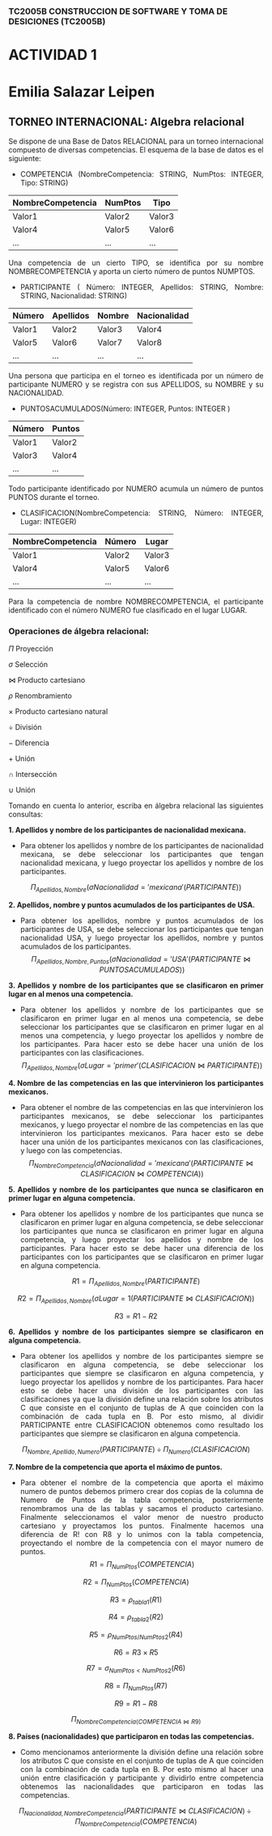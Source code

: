 ### TC2005B CONSTRUCCION DE SOFTWARE Y TOMA DE DESICIONES (TC2005B) 
 
# ACTIVIDAD 1 
# Emilia Salazar Leipen
## TORNEO INTERNACIONAL: Algebra relacional  
 
<div style="text-align: justify">
Se dispone de una Base de Datos RELACIONAL para un torneo internacional compuesto de diversas 
competencias. El esquema de la base de datos es el siguiente:  
 
- COMPETENCIA (NombreCompetencia: STRING, NumPtos: INTEGER, Tipo: STRING) 

| NombreCompetencia | NumPtos | Tipo      |
|------------------|---------|-----------|
| Valor1           | Valor2  | Valor3    |
| Valor4           | Valor5  | Valor6    |
| ...              | ...     | ...       |

 
Una competencia de un cierto TIPO, se identifica por su nombre NOMBRECOMPETENCIA y aporta un cierto 
número de puntos NUMPTOS. 
 
-  PARTICIPANTE (  Número: INTEGER, 
 Apellidos: STRING, Nombre: STRING, Nacionalidad: STRING) 

 | Número | Apellidos | Nombre | Nacionalidad |
|--------|-----------|--------|--------------|
| Valor1 | Valor2    | Valor3 | Valor4       |
| Valor5 | Valor6    | Valor7 | Valor8       |
| ...    | ...       | ...    | ...          |

 

 
Una persona que participa en el torneo es identificada por un número de participante NUMERO y se registra con sus 
APELLIDOS, su NOMBRE y su NACIONALIDAD.  
 
- PUNTOSACUMULADOS(Número: INTEGER, Puntos: INTEGER ) 

| Número | Puntos |
|--------|--------|
| Valor1 | Valor2 |
| Valor3 | Valor4 |
| ...    | ...    |

 
Todo participante identificado por NUMERO acumula un número de puntos PUNTOS durante el torneo.  
 
- CLASIFICACION(NombreCompetencia: STRING, Número: INTEGER, Lugar: INTEGER) 

| NombreCompetencia | Número | Lugar |
|-------------------|--------|-------|
| Valor1            | Valor2 | Valor3|
| Valor4            | Valor5 | Valor6|
| ...               | ...    | ...   |

 
Para la competencia de nombre NOMBRECOMPETENCIA, el participante identificado con el número NUMERO fue 
clasificado en el lugar LUGAR.  
 
### Operaciones de álgebra relacional:

$\Pi$ Proyección

$\sigma$ Selección

$\bowtie$ Producto cartesiano

$\rho$ Renombramiento

$\times$ Producto cartesiano natural

$\div$ División

$-$ Diferencia

$+$ Unión

$\cap$ Intersección

$\cup$ Unión



Tomando en cuenta lo anterior, escriba en álgebra relacional las siguientes consultas: 

**1. Apellidos y nombre de los participantes de nacionalidad mexicana.** 

- Para obtener los apellidos y nombre de los participantes de nacionalidad mexicana, se debe seleccionar los participantes que tengan nacionalidad mexicana, y luego proyectar los apellidos y nombre de los participantes.

$$\Pi _{Apellidos, Nombre}(\sigma Nacionalidad = 'mexicana' (PARTICIPANTE))$$


 
**2. Apellidos, nombre y puntos acumulados de los participantes de USA.** 

- Para obtener los apellidos, nombre y puntos acumulados de los participantes de USA, se debe seleccionar los participantes que tengan nacionalidad USA, y luego proyectar los apellidos, nombre y puntos acumulados de los participantes.
$$\Pi _{Apellidos, Nombre, Puntos}(\sigma Nacionalidad = 'USA' (PARTICIPANTE \bowtie PUNTOSACUMULADOS))$$
 
**3. Apellidos y nombre de los participantes que se clasificaron en primer lugar en al menos una 
competencia.**

- Para obtener los apellidos y nombre de los participantes que se clasificaron en primer lugar en al menos una competencia, se debe seleccionar los participantes que se clasificaron en primer lugar en al menos una competencia, y luego proyectar los apellidos y nombre de los participantes. Para hacer esto se debe hacer una unión de los participantes con las clasificaciones.
$$\Pi _{Apellidos, Nombre}(\sigma Lugar = 'primer' (CLASIFICACION\bowtie PARTICIPANTE))$$
 
**4. Nombre de las competencias en las que intervinieron los participantes mexicanos.** 

- Para obtener el nombre de las competencias en las que intervinieron los participantes mexicanos, se debe seleccionar los participantes mexicanos, y luego proyectar el nombre de las competencias en las que intervinieron los participantes mexicanos. Para hacer esto se debe hacer una unión de los participantes mexicanos con las clasificaciones, y luego con las competencias.
$$\Pi _{NombreCompetencia}(\sigma Nacionalidad = 'mexicana' (PARTICIPANTE\bowtie CLASIFICACION \bowtie COMPETENCIA))$$
 
 
**5. Apellidos y nombre de los participantes que nunca se clasificaron en primer lugar en alguna 
competencia.**  
- Para obtener los apellidos y nombre de los participantes que nunca se clasificaron en primer lugar en alguna competencia, se debe seleccionar los participantes que nunca se clasificaron en primer lugar en alguna competencia, y luego proyectar los apellidos y nombre de los participantes. Para hacer esto se debe hacer una diferencia de los participantes con los participantes que se clasificaron en primer lugar en alguna competencia.

 $$R1=\Pi _{Apellidos, Nombre}(PARTICIPANTE)  $$

 $$R2=\Pi _{Apellidos, Nombre}(\sigma Lugar=1(PARTICIPANTE \bowtie CLASIFICACION))$$

 $$R3=R1-R2$$

**6. Apellidos y nombre de los participantes siempre se clasificaron en alguna competencia.**
- Para obtener los apellidos y nombre de los participantes siempre se clasificaron en alguna competencia, se debe seleccionar los participantes que siempre se clasificaron en alguna competencia, y luego proyectar los apellidos y nombre de los participantes. Para hacer esto se debe hacer una división de los participantes con las clasificaciones ya que la división define una relación sobre los atributos C que consiste en el conjunto de tuplas de A que coinciden con la combinación de cada tupla en B. Por esto mismo, al dividir PARTICIPANTE entre CLASIFICACION obtenemos como resultado los participantes que siempre se clasificaron en alguna competencia.

$$\Pi _{Nombre, Apellido, Numero}(PARTICIPANTE) \div \Pi _{Numero}(CLASIFICACION)$$
 
**7. Nombre de la competencia que aporta el máximo de puntos.** 
- Para obtener el nombre de la competencia que aporta el máximo numero de puntos debemos primero crear dos copias de la columna de Numero de Puntos de la tabla competencia, posteriormente renombramos una de las tablas y sacamos el producto cartesiano. Finalmente seleccionamos el valor menor de nuestro producto cartesiano y proyectamos los puntos. Finalmente hacemos una diferencia de R! con R8 y lo unimos con la tabla competencia, proyectando el nombre de la competencia con el mayor numero de puntos.
$$R1= \Pi _{NumPtos}(COMPETENCIA)$$

$$R2= \Pi _{NumPtos}(COMPETENCIA)$$

$$R3= \rho _{tabla1}(R1)$$

$$R4= \rho _{tabla2}(R2)$$

$$R5= \rho _{NumPtos/NumPtos2}(R4)$$

$$R6= R3 \times R5$$

$$R7=\sigma _{NumPtos\lt NumPtos2}(R6)$$

$$R8=\Pi _{NumPtos}(R7)$$

$$R9=R1-R8$$

$$\Pi _{NombreCompetencia(COMPETENCIA \bowtie R9)}$$

 
**8. Países (nacionalidades) que participaron en todas las competencias.** 
- Como mencionamos anteriormente la división define una relación sobre los atributos C que consiste en el conjunto de tuplas de A que coinciden con la combinación de cada tupla en B. Por esto mismo al hacer una unión entre clasificación y participante y dividirlo entre competencia obtenemos las nacionalidades que participaron en todas las competencias.

$$\Pi _{Nacionalidad, NombreCompetencia}(PARTICIPANTE \bowtie CLASIFICACION) \div \Pi _{NombreCompetencia}(COMPETENCIA)$$


